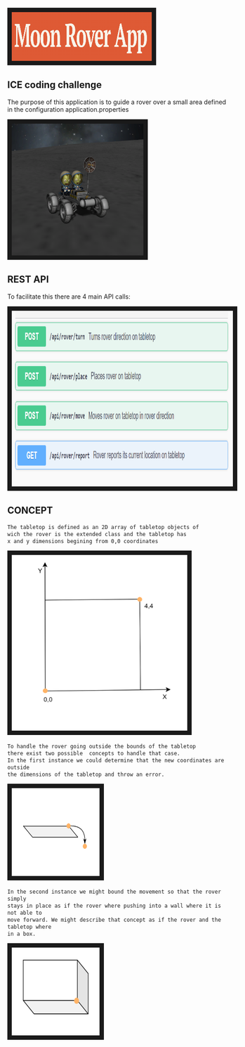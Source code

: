 
<p align="left">
<img src="presentation/Title.PNG" width="319" height="111" border="10"/>
</p>

## ICE coding challenge
The purpose of this application is to guide a rover 
over a small area defined in the configuration application.properties



<p align="left">
<img src="presentation/KerbalRover.png" width="300" height="300" border="10"/>
</p>

## REST API
 To facilitate this there are 4 main API calls:

<p align="left">
<img src="presentation/methods.PNG" width="800" height="400" border="10"/>
</p>

## CONCEPT

    The tabletop is defined as an 2D array of tabletop objects of 
    wich the rover is the extended class and the tabletop has
    x and y dimensions begining from 0,0 coordinates

<p align="left">
<img src="presentation/coordinateSystem.PNG" width="400" height="400" border="10"/>
</p>

    To handle the rover going outside the bounds of the tabletop
    there exist two possible  concepts to handle that case.
    In the first instance we could determine that the new coordinates are outside
    the dimensions of the tabletop and throw an error.

<p align="left">
<img src="presentation/ballFallOff.PNG" width="200" height="200" border="10"/>
</p>

    In the second instance we might bound the movement so that the rover simply 
    stays in place as if the rover where pushing into a wall where it is not able to 
    move forward. We might describe that concept as if the rover and the tabletop where 
    in a box.

<p align="left">
<img src="presentation/ballCaptured.PNG" width="200" height="200" border="10"/>
</p>

